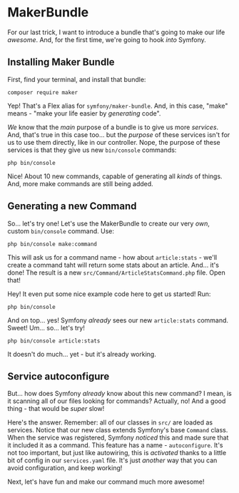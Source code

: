 # MakerBundle

For our last trick, I want to introduce a bundle that's going to make our life
*awesome*. And, for the first time, we're going to hook *into* Symfony.

## Installing Maker Bundle

First, find your terminal, and install that bundle:

```terminal
composer require maker
```

Yep! That's a Flex alias for `symfony/maker-bundle`. And, in this case, "make"
means - "make your life easier by *generating* code".

*We* know that the *main* purpose of a bundle is to give us more *services*. And,
that's true in this case too... but the *purpose* of these services isn't for us
to use them directly, like in our controller. Nope, the purpose of these services
is that they give us new `bin/console` commands:

```terminal-silent
php bin/console
```

Nice! About 10 new commands, capable of generating all *kinds* of things. And, more
make commands are still being added.

## Generating a new Command

So... let's try one! Let's use the MakerBundle to create our very *own*, custom
`bin/console` command. Use:

```terminal
php bin/console make:command
```

This will ask us for a command name - how about `article:stats` - we'll create a
command taht will return some stats about an article. And... it's done! The result
is a new `src/Command/ArticleStatsCommand.php` file. Open that!

Hey! It even put some nice example code here to get us started! Run:

```terminal
php bin/console
```

And on top... yes! Symfony *already* sees our new `article:stats` command. Sweet!
Um... so... let's try!

```terminal
php bin/console article:stats
```

It doesn't do much... yet - but it's already working.

## Service autoconfigure

But... how does Symfony *already* know about this new command? I mean, is it scanning
all of our files looking for commands? Actually, no! And a good thing - that would
be *super* slow!

Here's the answer. Remember: all of our classes in `src/` are loaded as services.
Notice that our new class extends Symfony's base `Command` class. When the service
was registered, Symfony *noticed* this and made sure that it included it as a command.
This feature has a name - `autoconfigure`. It's not too important, but just like
autowiring, this is *activated* thanks to a little bit of config in our `services.yaml`
file. It's just *another* way that you can avoid configuration, and keep working!

Next, let's have fun and make our command much more awesome!
